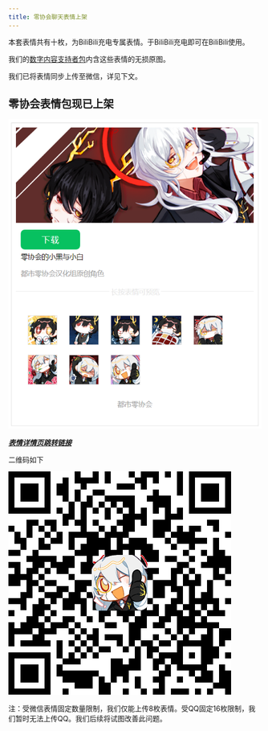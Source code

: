 ```yaml
---
title: 零协会聊天表情上架
---
```


本套表情共有十枚，为BiliBili充电专属表情。于BiliBili充电即可在BiliBili使用。

我们的[数字内容支持者包](https://www.zeroasso.top/docs/community/patron)内含这些表情的无损原图。

我们已将表情同步上传至微信，详见下文。

## 零协会表情包现已上架

![image](/img/page/emotes_weixin.png)

[***表情详情页跳转链接***](https://w.url.cn/s/AiogxAp#wechat_redirect)

二维码如下

![image](/img/page/emotes_weixin_qr.png)

注：受微信表情固定数量限制，我们仅能上传8枚表情。受QQ固定16枚限制，我们暂时无法上传QQ。我们后续将试图改善此问题。